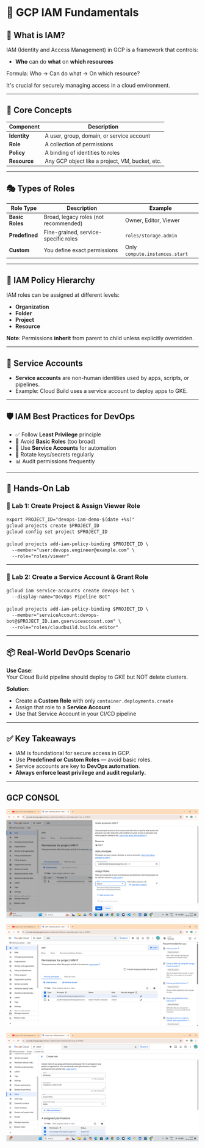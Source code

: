 # 🔐 GCP IAM Fundamentals

## 🧭 What is IAM?

IAM (Identity and Access Management) in GCP is a framework that controls:
- **Who** can do **what** on **which resources**

Formula:
Who → Can do what → On which resource?

It's crucial for securely managing access in a cloud environment.

---

## 🧱 Core Concepts

| Component      | Description |
|----------------|-------------|
| **Identity**   | A user, group, domain, or service account |
| **Role**       | A collection of permissions |
| **Policy**     | A binding of identities to roles |
| **Resource**   | Any GCP object like a project, VM, bucket, etc. |

---

## 🎭 Types of Roles

| Role Type      | Description | Example |
|----------------|-------------|---------|
| **Basic Roles**| Broad, legacy roles (not recommended) | Owner, Editor, Viewer |
| **Predefined** | Fine-grained, service-specific roles | `roles/storage.admin` |
| **Custom**     | You define exact permissions | Only `compute.instances.start` |

---

## 🧬 IAM Policy Hierarchy

IAM roles can be assigned at different levels:

- **Organization**
- **Folder**
- **Project**
- **Resource**

**Note**: Permissions **inherit** from parent to child unless explicitly overridden.

---

## 🤖 Service Accounts

- **Service accounts** are non-human identities used by apps, scripts, or pipelines.
- Example: Cloud Build uses a service account to deploy apps to GKE.

---

## 🛡️ IAM Best Practices for DevOps

- ✅ Follow **Least Privilege** principle
- 🚫 Avoid **Basic Roles** (too broad)
- 🔐 Use **Service Accounts** for automation
- 🔁 Rotate keys/secrets regularly
- 📊 Audit permissions frequently

---

## 🧪 Hands-On Lab

### 🔧 Lab 1: Create Project & Assign Viewer Role

    export PROJECT_ID="devops-iam-demo-$(date +%s)"
    gcloud projects create $PROJECT_ID
    gcloud config set project $PROJECT_ID

    gcloud projects add-iam-policy-binding $PROJECT_ID \
      --member="user:devops.engineer@example.com" \
      --role="roles/viewer"

---

### 🔧 Lab 2: Create a Service Account & Grant Role

    gcloud iam service-accounts create devops-bot \
      --display-name="DevOps Pipeline Bot"

    gcloud projects add-iam-policy-binding $PROJECT_ID \
      --member="serviceAccount:devops-bot@$PROJECT_ID.iam.gserviceaccount.com" \
      --role="roles/cloudbuild.builds.editor"

---

## 📦 Real-World DevOps Scenario

**Use Case**:  
Your Cloud Build pipeline should deploy to GKE but NOT delete clusters.

**Solution**:
- Create a **Custom Role** with only `container.deployments.create`
- Assign that role to a **Service Account**
- Use that Service Account in your CI/CD pipeline

---

## ✅ Key Takeaways

- IAM is foundational for secure access in GCP.
- Use **Predefined or Custom Roles** — avoid basic roles.
- Service accounts are key to **DevOps automation**.
- **Always enforce least privilege and audit regularly.**

---
## GCP CONSOL 

![user](https://github.com/Prudhvi5442/GCP-Google-Cloud-Platform-/blob/f8d38c3699d1abb00b390c13f028288b62511eff/images/Screenshot%202025-10-08%20125018.png)

![user](https://github.com/Prudhvi5442/GCP-Google-Cloud-Platform-/blob/f8d38c3699d1abb00b390c13f028288b62511eff/images/Screenshot%202025-10-08%20125054.png)

![role](https://github.com/Prudhvi5442/GCP-Google-Cloud-Platform-/blob/f8d38c3699d1abb00b390c13f028288b62511eff/images/Screenshot%202025-10-08%20125215.png)
